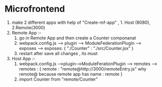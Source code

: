 # Microfrontend 

1. make 2 different apps with help of "Create-mf-app" , 1. Host (8080), 2.Remote(3000) 
2. Remote App :-
    1. go in Remote App and then create a Counter componanat 
    2. webpack.config.js --> plugin --> ModuleFederationPlugin --> exposes --> 
        exposes: {
            "./Counter" : "./src/Counter.jsx"
        }
    3. restart after save all changes , its must 
3. Host App :- 
    1. webpack.config.js -->plugin-->ModuleFerationPlugin --> remotes -->
        remotes : {
            remote : "remote@http://3000/remoteEntry.js" why remote@ because remote app has name : remote 
        }
    2. import Counter from "remote/Counter" 